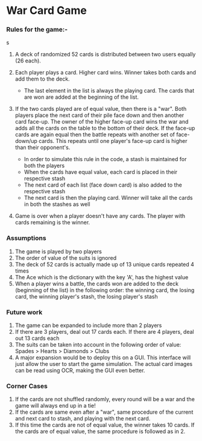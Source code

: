 # War Card Game

### Rules for the game:-
s
1. A deck of randomized 52 cards is distributed between two users equally (26 each).

2. Each player plays a card. Higher card wins. Winner takes both cards and add them to the deck.
   - The last element in the list is always the playing card. The cards that are won are added at the beginning of the list.

3. If the two cards played are of equal value, then there is a "war".
   Both players place the next card of their pile face down and then another card face-up. 
   The owner of the higher face-up card wins the war and adds all the cards on the table to the bottom of their deck.
   If the face-up cards are again equal then the battle repeats with another set of face-down/up cards. 
   This repeats until one player's face-up card is higher than their opponent's.
   - In order to simulate this rule in the code, a stash is maintained for both the players
   - When the cards have equal value, each card is placed in their respective stash
   - The next card of each list (face down card) is also added to the respective stash
   - The next card is then the playing card. Winner will take all the cards in both the stashes as well

4. Game is over when a player doesn't have any cards. The player with cards remaining is the winner.

### Assumptions

 1) The game is played by two players
 2) The order of value of the suits is ignored
 3) The deck of 52 cards is actually made up of 13 unique cards repeated 4 times
 4) The Ace which is the dictionary with the key 'A', has the highest value
 5) When a player wins a battle, the cards won are added to the deck (beginning of the list)
    in the following order: the winning card, the losing card, the winning player's stash, the losing player's stash

### Future work
 1) The game can be expanded to include more than 2 players
 2) If there are 3 players, deal out 17 cards each. If there are 4 players, deal out 13 cards each
 3) The suits can be taken into account in the following order of value: Spades > Hearts > Diamonds > Clubs
 4) A major expansion would be to deploy this on a GUI. This interface will just allow the user to
    start the game simulation. The actual card images can be read using OCR, making the GUI even better.


 ### Corner Cases
 1) If the cards are not shuffled randomly, every round will be a war and the game will always end up in a tie!
 2) If the cards are same even after a "war", same procedure of the current and next card to stash, and playing
    with the next card. 
 3) If this time the cards are not of equal value, the winner takes 10 cards. If the cards are of equal value,
    the same procedure is followed as in 2.